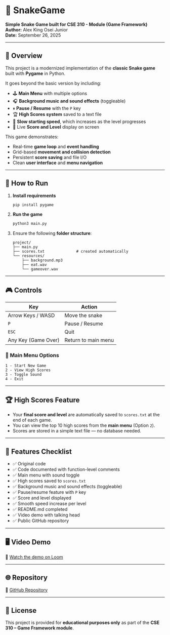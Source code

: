 # 🐍 SnakeGame

**Simple Snake Game built for CSE 310 - Module (Game Framework)**  
**Author:** Alex King Osei Junior  
**Date:** September 26, 2025

---

## 📜 Overview

This project is a modernized implementation of the **classic Snake game** built with **Pygame** in Python.  

It goes beyond the basic version by including:
- 🕹 **Main Menu** with multiple options  
- 🎧 **Background music and sound effects** (toggleable)  
- ⏸ **Pause / Resume** with the `P` key  
- 🏆 **High Scores system** saved to a text file  
- 🐢 **Slow starting speed**, which increases as the level progresses  
- 🧮 Live **Score and Level** display on screen  

This game demonstrates:
- Real-time **game loop** and **event handling**  
- Grid-based **movement and collision detection**  
- Persistent **score saving** and file I/O  
- Clean **user interface** and **menu navigation**

---

## 🚀 How to Run

1. **Install requirements**  
   ```bash
   pip install pygame
   ```

2. **Run the game**  
   ```bash
   python3 main.py
   ```

3. Ensure the following **folder structure**:
   ```
   project/
   ├── main.py
   ├── scores.txt              # created automatically
   └── resources/
       ├── background.mp3
       ├── eat.wav
       └── gameover.wav
   ```

---

## 🎮 Controls

| Key                | Action                        |
|---------------------|-------------------------------|
| Arrow Keys / WASD   | Move the snake                |
| `P`                 | Pause / Resume                |
| `ESC`               | Quit                          |
| Any Key (Game Over) | Return to main menu           |

### 🏁 Main Menu Options
```
1 - Start New Game
2 - View High Scores
3 - Toggle Sound
4 - Exit
```

---

## 🏆 High Scores Feature

- Your **final score and level** are automatically saved to `scores.txt` at the end of each game.  
- You can view the top 10 high scores from the **main menu** (Option `2`).  
- Scores are stored in a simple text file — no database needed.

---

## 🧩 Features Checklist

- ✅ Original code  
- ✅ Code documented with function-level comments  
- ✅ Main menu with sound toggle  
- ✅ High scores saved to `scores.txt`  
- ✅ Background music and sound effects (toggleable)  
- ✅ Pause/resume feature with `P` key  
- ✅ Score and level displayed  
- ✅ Smooth speed increase per level  
- ✅ README.md completed  
- ✅ Video demo with talking head  
- ✅ Public GitHub repository

---

## 🖥️ Video Demo

🎥 [Watch the demo on Loom](https://www.loom.com/share/3bbf98bf270c4d1a9a0c786c997d26b4?sid=6e3df31c-67e2-4f0c-9fa5-d4f20ac58510)

---

## 🌐 Repository

🔗 [GitHub Repository](https://github.com/OseiAlex/SnakeGame)

---

## 🪪 License

This project is provided for **educational purposes only** as part of the **CSE 310 – Game Framework module**.
